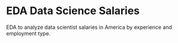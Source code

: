 # EDA Data Science Salaries
 EDA to analyze data scientist salaries in America by experience and employment type.
